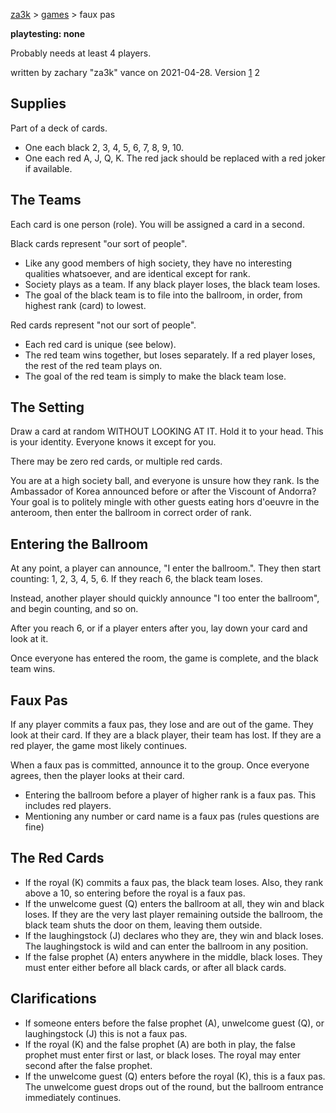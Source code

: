 [za3k](/) > [games](/games/) > faux pas

**playtesting: none**

Probably needs at least 4 players.

written by zachary "za3k" vance on 2021-04-28. Version [1](/games/faux_pas1) 2

## Supplies
Part of a deck of cards.
 - One each black 2, 3, 4, 5, 6, 7, 8, 9, 10.
 - One each red A, J, Q, K. The red jack should be replaced with a red joker if available.

## The Teams
Each card is one person (role). You will be assigned a card in a second.

Black cards represent "our sort of people".
- Like any good members of high society, they have no interesting qualities whatsoever, and are identical except for rank.
- Society plays as a team. If any black player loses, the black team loses.
- The goal of the black team is to file into the ballroom, in order, from highest rank (card) to lowest.

Red cards represent "not our sort of people".
- Each red card is unique (see below).
- The red team wins together, but loses separately. If a red player loses, the rest of the red team plays on.
- The goal of the red team is simply to make the black team lose.

## The Setting
Draw a card at random WITHOUT LOOKING AT IT. Hold it to your head. This is your identity. Everyone knows it except for you.

There may be zero red cards, or multiple red cards.

You are at a high society ball, and everyone is unsure how they rank. Is the Ambassador of Korea announced before or after the Viscount of Andorra? Your goal is to politely mingle with other guests eating hors d'oeuvre in the anteroom, then enter the ballroom in correct order of rank.

## Entering the Ballroom
At any point, a player can announce, "I enter the ballroom.". They then start counting: 1, 2, 3, 4, 5, 6. If they reach 6, the black team loses.

Instead, another player should quickly announce "I too enter the ballroom", and begin counting, and so on.

After you reach 6, or if a player enters after you, lay down your card and look at it.

Once everyone has entered the room, the game is complete, and the black team wins.

## Faux Pas

If any player commits a faux pas, they lose and are out of the game. They look at their card. If they are a black player, their team has lost. If they are a red player, the game most likely continues.

When a faux pas is committed, announce it to the group. Once everyone agrees, then the player looks at their card.

- Entering the ballroom before a player of higher rank is a faux pas. This includes red players.
- Mentioning any number or card name is a faux pas (rules questions are fine)

## The Red Cards
- If the royal (K) commits a faux pas, the black team loses. Also, they rank above a 10, so entering before the royal is a faux pas.
- If the unwelcome guest (Q) enters the ballroom at all, they win and black loses. If they are the very last player remaining outside the ballroom, the black team shuts the door on them, leaving them outside.
- If the laughingstock (J) declares who they are, they win and black loses. The laughingstock is wild and can enter the ballroom in any position.
- If the false prophet (A) enters anywhere in the middle, black loses. They must enter either before all black cards, or after all black cards.

## Clarifications
- If someone enters before the false prophet (A), unwelcome guest (Q), or laughingstock (J) this is not a faux pas.
- If the royal (K) and the false prophet (A) are both in play, the false prophet must enter first or last, or black loses. The royal may enter second after the false prophet.
- If the unwelcome guest (Q) enters before the royal (K), this is a faux pas. The unwelcome guest drops out of the round, but the ballroom entrance immediately continues.
